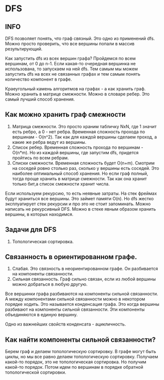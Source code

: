 # DFS


## INFO
DFS позволяет понять, что граф связный. Это одно из применений dfs.
Можно просто проверить, что все вершины попали в массив результирующий.

Как запустить dfs из всех вершин графа?
Пройдемся по всем вершинам, от 0 до n-1.
Если какая-то очередная вершинка не использована, то запускаем на ней dfs.
Тем самым мы можем запустить dfs на всех не связанных графах и тем самым понять
количество компонент в графе.

Краеугольный камень алгоритмов на графах - а как хранить граф.
Можно хранить в матрице смежности. 
Можно в словаре ребер. Это самый лучший способ хранения.

## Как можно хранить граф смежности
1. Матрица смежности. Это просто храним табличку NxN, где 1 значит есть ребро, а 0 - нет ребра.
Временная сложность прохода по вершинам - O(n^2). 
Так как для каждой вершины сделаем проход, а какие же ребра ведут из вершины.
2. Список ребер.
Временная сложность прохода по вершинам - O(n*m). Но из каждой вершины, где запустим dfs, придется пройтись
по всем ребрам.
3. Списки смежности.
Временная сложность будет O(n+m). Смотрим на соседей ровно столько раз, сколько у вершины есть соседей.
Это наиболее оптимальный способ хранения. Но если граф полный, тогда проще хранить в матрице смежности. Так как она
хранит только бит,а список смежности хранит числа.


Если используем рекурсию, то есть неявные затраты. На стек фреймах будут храниться все вершины.
Это займет памяти O(n). Но dfs жестко эксплуатирует стек рекурсии и про это не стоит запоминать.
Можно написать не рекурсивный DFS. Можно в стеке явным образом хранить вершины, в которых находимся.



## Задачи для DFS
1. Топологическая сортировка.


## Связанность в ориентированном графе.
1. Слабая.
Это связность в неориентированном графе. Он разбивается на компоненты связанности.
2. Сильная связанность.
Граф сильно связан, если из любой вершины можно добраться в любую другую.

Все вершинки графа разбиваются на компоненты сильной связанности.
А между компонентами сильной связанности можно в некотором порядке ходить.
Это называется конденсация графа. Это когда вершины разбивают на компоненты сильной связанности.
Эти компоненты объединяются в единую вершину.

Одно из важнейших свойств конденсата - ацикличность.



## Как найти компоненты сильной связанности?
Берем граф и делаем топологическую сортировку.
В графе могут быть циклы, но мы все равно делаем топологическую сортировку.
Получаем какой-то порядок, это не топологическая сортировка. Но получим какой-то порядок.
Потом идем по вершинам в порядке обратной топологической сортировки. 